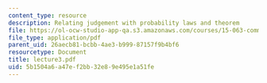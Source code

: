 ```yaml
---
content_type: resource
description: Relating judgement with probability laws and theorem
file: https://ol-ocw-studio-app-qa.s3.amazonaws.com/courses/15-063-communicating-with-data-summer-2003/5b1504a6a47ef2bb32e89e495e1a51fe_lecture3.pdf
file_type: application/pdf
parent_uid: 26aecb81-bcbb-4ae3-b999-87157f9b4bf6
resourcetype: Document
title: lecture3.pdf
uid: 5b1504a6-a47e-f2bb-32e8-9e495e1a51fe
---
```

